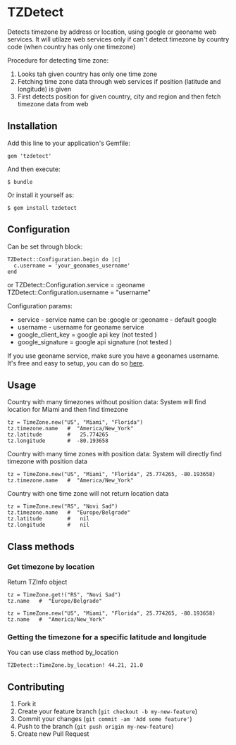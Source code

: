 # TZDetect

Detects timezone by address or location, using google or geoname web services.
It will utilaze web services only if can't detect timezone by country code (when country has only one timezone) 

Procedure for detecting time zone:

1. Looks tah given country has only one time zone 
2. Fetching time zone data through web services if position (latitude and longitude) is given
3. First detects position for given country, city and region and then fetch timezone data from web

## Installation

Add this line to your application's Gemfile:

    gem 'tzdetect'

And then execute:

    $ bundle

Or install it yourself as:

    $ gem install tzdetect

## Configuration 

Can be set through block:

    TZDetect::Configuration.begin do |c|
      c.username = 'your_geonames_username'
    end

or 
    TZDetect::Configuration.service = :geoname
    TZDetect::Configuration.username = "username"

Configuration params:

* service - service name can be :google or :geoname - default google
* username - username for geoname service
* google_client_key = google api key (not tested )
* google_signature = google api signature (not tested )
  
If you use geoname service, make sure you have a geonames username. It's free and easy to setup, you can do so [here](http://www.geonames.org/login).

## Usage

Country with many timezones without position data: System will find location for Miami and then find timezone
 
    tz = TimeZone.new("US", "Miami", "Florida")
    tz.timezone.name   #  "America/New_York"
    tz.latitude        #   25.774265 
    tz.longitude       #  -80.193658

Country with many time zones with position data: System will directly find timezone with position data

    tz = TimeZone.new("US", "Miami", "Florida", 25.774265, -80.193658)
    tz.timezone.name   #  "America/New_York"

Country with one time zone will not return location data 

    tz = TimeZone.new("RS", "Novi Sad")
    tz.timezone.name   #  "Europe/Belgrade"
    tz.latitude        #   nil 
    tz.longitude       #   nil


## Class methods  

### Get timezone by location

Return TZInfo object 

    tz = TimeZone.get!("RS", "Novi Sad")
    tz.name   #  "Europe/Belgrade" 
    
    tz = TimeZone.new("US", "Miami", "Florida", 25.774265, -80.193658)
    tz.name   #  "America/New_York"

###  Getting the timezone for a specific latitude and longitude

You can use class method by_location

    TZDetect::TimeZone.by_location! 44.21, 21.0 


## Contributing

1. Fork it
2. Create your feature branch (`git checkout -b my-new-feature`)
3. Commit your changes (`git commit -am 'Add some feature'`)
4. Push to the branch (`git push origin my-new-feature`)
5. Create new Pull Request
